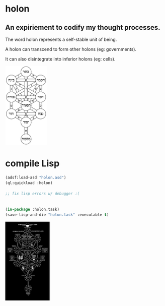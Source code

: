 # holon

## An expiriement to codify my thought processes.

The word holon represents a self-stable unit of being.

A holon can transcend to form other holons (eg: governments).

It can also disintegrate into inferior holons (eg: cells).


<img src="./imgs/tree_of_life.png" height="250">

# compile Lisp
```lisp
(adsf:load-asd "holon.asd")
(ql:quickload :holon)

;; fix lisp errors w/ debugger :(


(in-package :holon.task)
(save-lisp-and-die "holon.task" :executable t)
```

<img src="./tree-of-lisp.png" height="250">

